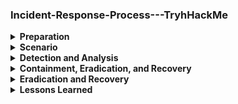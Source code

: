### Incident-Response-Process---TryhHackMe

<details><summary><b>Preparation</b></summary>

Preparation in an incident response plan involves establishing policies, assembling a trained response team, and ensuring access to tools and resources. It includes creating playbooks, conducting training and simulations, and maintaining documentation like network diagrams and contact lists. This phase ensures the organization is ready to detect, respond to, and recover from incidents effectively.
</details>

<details>
  <summary><b>Scenario</b></summary>

  In our scenario, we are acting as members of our Incident Response Team. A member of the organisation's SOC Team has called us to investigate and remedy a potential incident impacting a Windows workstation.

This is how the SOC Team has engaged us:

The user contacted the IT Team, reporting that his laptop started acting up and became extremely slow, to the point that he was having trouble working. The user couldn't pinpoint exactly what he was doing when the computer suddenly slowed down. He was browsing the web and working on some documents, as usual. He tried rebooting the machine, but performance was still very low.

IT has checked the machine's resources and found that the CPU usage is unusually high, even after closing all running apps. Suspecting a potential incident, IT has escalated the ticket to the SOC Team.

The SOC Team has verified that no alert was raised on the SIEM or EDR platforms for the workstation. The only anomaly that we have identified is some outbound connections on the perimeter firewall originating from the workstation's IP. The connections occur every second, and all have the same destination IP. The connections are not blocked by the FW. We have gone back to the user, who doesn't acknowledge these connection attempts.

Escalating to the IR Team.
</details>

<details>
  <summary><b> Detection and Analysis</b></summary>


Let's open the Windows Task Manager and look at the Processes tab. There are many ways to open the Task Manager, the most straightforward being to right-click on the Windows toolbar > select Task Manager from the menu.

![image](https://github.com/user-attachments/assets/bc06f45a-35a3-4b67-8716-767882c6cc22)


We can see no application is currently running but we know from the ticket that, the user's system is running slow so we can click on "more details" in Task Manager to see the CPU usage.


![image](https://github.com/user-attachments/assets/2e09fa07-a8f2-4c6c-a617-bb07a8fd832a)

From the above screenshot, we can identify the first anomaly which seems like there's an application using most of the processing power so we need to find out what application it is. It looks like a Cyrpto miner but we need to make sure and tackle it.


To verify our suspicion, we continue our analysis by examining the properties of the suspicious process. This can be done by right-clicking on the process and selecting Properties from the context menu.

![image](https://github.com/user-attachments/assets/8a84c383-9207-4df9-a77c-afae6f739c19)


In the General tab, we find another red flag: the executable's location is in a temporary folder, a common indicator of malware. To confirm our suspicion, we can check for outbound connections by locating the process's PID. Right-click on the process, select Go to details, and note the highlighted row in the Details tab for the process information.


![image](https://github.com/user-attachments/assets/436da90f-9cd8-4454-879c-d32b3dbdb586)


To proceed, we open a Command Prompt by searching for cmd in the Windows search bar and launching the Command Prompt application. Using the PID obtained from Task Manager's Details tab, we run the following command:
netstat -aofn | find "{PID}".

![image](https://github.com/user-attachments/assets/25265b22-466b-4507-acd4-a26b1debce4f)


Based on the above screenshot from the command prompt, we can tell there's an outbound connection attempt towards a suspicious combination of IP and random destination port. This could mean the malware is trying to contact the Command and Control (C2) server to deliver 
mining data if its indeed a crypto miner.
The Ip and ports indicate a compromise in the system so we should perform various actions to Immediately block the IP with a rule on the organisation's front-end firewall to prevent communication with the C2, Search for the IP in the organisation's network traffic logs to hunt for other occurrences of the malware within the organisation's infrastructure, Feed the IoC to a monitoring rule on the SIEM to proactively detect any later infection from the same malware.

We need to find out if the user had downloaded any malicious attachments from a phishing email. So we go to  Downloads in the user's browser.

![image](https://github.com/user-attachments/assets/8e2ef3cb-e41d-4aa7-95ab-c2d0fa8beb2e)


Here, we can see the user had downloaded some weirdly named files, and the link looks suspicious because it's unusual for a legitimate link to point to an IP address instead of a domain name. Moreover, the file has a very suspicious extension: DOCM indicates that the file is a Macro-enabled Word Document, which means that it most likely contains macros
We can open the link and investigate more about the downloaded file. 

![image](https://github.com/user-attachments/assets/c5e1e5da-76e1-442f-890f-806ccec7b5cc)


The document raises suspicions as it contains a link to a non-existent webpage and, despite its extension suggesting the presence of macros, Microsoft Word does not issue any warnings. This likely indicates that any embedded macro is being executed automatically without user intervention.

### Analysing the Macro

To investigate further, we can view the list of macros in the document by navigating to View > Macros. In the newly opened window, we confirm the presence of a macro. Selecting the macro and clicking the Edit button allows us to examine its contents.

![image](https://github.com/user-attachments/assets/6d1db1d0-7ef1-4c99-b4da-e80c448b8959)
</details>



<details>
  <summary><b>Containment, Eradication, and Recovery</b></summary>

### Containment

What we can do now on the machine is kill the process to stop it from further “stealing” its resources. In the Task Manager, we can right-click on the process > select End task.

![image](https://github.com/user-attachments/assets/1778dec9-2a98-421c-8e5a-742a2262cc2d)


Now is the time to create a list of the IoCs that were gathered during our study and take appropriate action by searching the entire organization using every tool available to us (SIEM, EDR, network devices, etc.) for any instances of IoCs. The following IoCs have been gathered in our scenario and need to be addressed:
The IP and port of the C2 server (as already mentioned in the previous task).
The URL from which the macro-enabled Word document was downloaded.
The URL embedded in the macro from which the malware was downloaded.
The hash of the malware’s executable.

We can find and fix any further infected hosts within the company by searching the network for these IoCs.
</details>


<details><summary><b> Eradication and Recovery</b></summary>

We will need to remove any artifacts that were dropped on the machine in order to completely remove the danger.

To begin, we can remove the malware from the temporary folder in which it was operating. Next, we have to remove the Word document from the download folder that contained the macro that downloaded the malware automatically. In order to stop the user from accidentally clicking on the downloading link again, we must lastly delete the browser's download history.

Above all, we need to make sure that no persistence mechanisms remain in operation. The Run registry key must therefore be set back to its initial value. We can accomplish this by typing regedit into the Windows search box and choosing the Registry Editor application.
To view the compromised Run key, we can paste the full path of the key in the bar at the top of the editor: Computer\HKEY_CURRENT_USER\Software\Microsoft\Windows\CurrentVersion\Run
We will see a list of all the applications and processes configured to run at logon automatically. To delete the persistence, we can select the value containing our miner and simply right-click > select Delete.

With these actions, assuming that the malware analysis of the executable didn't discover any other persistence mechanisms or artefacts dropped by the malware, the machine is restored to its clean state.
</details>


<details><summary><b>Lessons Learned</b></summary>

  In this final steps of the IRP, we will have to document any lessons learned to prepare for any future incident. Here are the lessons learned;

- Implementing an EDR solution able to detect the kind of threat that we just faced (crypto miners and malicious macros).
- Enforcing a web-browsing control system that would prevent users from navigating to unsafe websites.
- Raising awareness among employees on the potential threat of macro-enabled Office files and navigating suspicious links, for example, with mandatory training on the topic.
- Discussing the approach of implementing a policy to block the execution of macros as a countermeasure, ensuring that this wouldn't disrupt legitimate business operations
  
</details>
